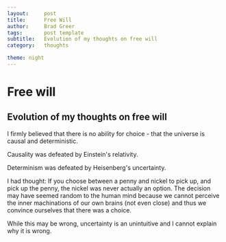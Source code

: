 ```yaml
---
layout:     post
title:      Free Will
author:     Brad Greer
tags: 		post template
subtitle:  	Evolution of my thoughts on free will
category:   thoughts

theme: night
---
```

<!-- Start Writing Below in Markdown -->

# Free will

## Evolution of my thoughts on free will

I firmly believed that there is no ability for choice - that the universe is causal and deterministic.

Causality was defeated by Einstein's relativity.

Determinism was defeated by Heisenberg's uncertainty.

I had thought:
If you choose between a penny and nickel to pick up, and pick up the penny, the nickel was never actually an option. The decision may have seemed random to the human mind because we cannot perceive the inner machinations of our own brains (not even close) and thus we convince ourselves that there was a choice.

While this may be wrong, uncertainty is an unintuitive and I cannot explain why it is wrong.